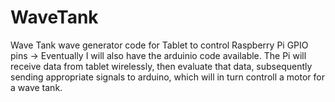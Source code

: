 # WaveTank
Wave Tank wave generator code for Tablet to control Raspberry Pi GPIO pins -> Eventually I will also have the arduinio code available.
The Pi will receive data from tablet wirelessly, then evaluate that data, subsequently sending appropriate signals to arduino, which will in turn controll a motor for a wave tank.
